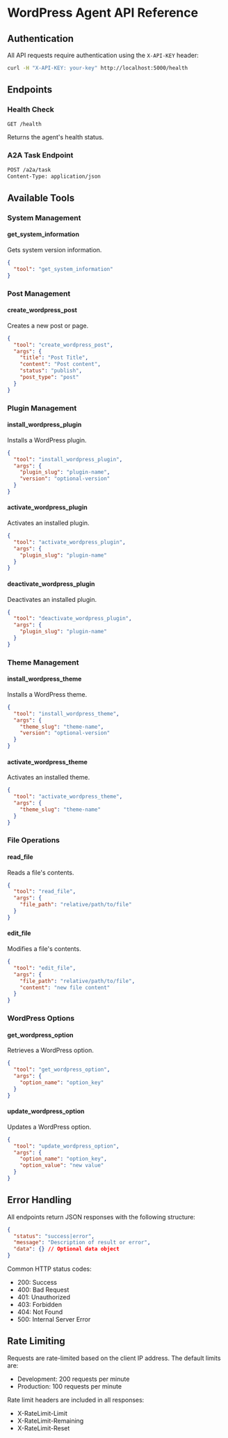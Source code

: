 # WordPress Agent API Reference

## Authentication

All API requests require authentication using the `X-API-KEY` header:
```bash
curl -H "X-API-KEY: your-key" http://localhost:5000/health
```

## Endpoints

### Health Check
```bash
GET /health
```
Returns the agent's health status.

### A2A Task Endpoint
```bash
POST /a2a/task
Content-Type: application/json
```

## Available Tools

### System Management

#### get_system_information
Gets system version information.
```json
{
  "tool": "get_system_information"
}
```

### Post Management

#### create_wordpress_post
Creates a new post or page.
```json
{
  "tool": "create_wordpress_post",
  "args": {
    "title": "Post Title",
    "content": "Post content",
    "status": "publish",
    "post_type": "post"
  }
}
```

### Plugin Management

#### install_wordpress_plugin
Installs a WordPress plugin.
```json
{
  "tool": "install_wordpress_plugin",
  "args": {
    "plugin_slug": "plugin-name",
    "version": "optional-version"
  }
}
```

#### activate_wordpress_plugin
Activates an installed plugin.
```json
{
  "tool": "activate_wordpress_plugin",
  "args": {
    "plugin_slug": "plugin-name"
  }
}
```

#### deactivate_wordpress_plugin
Deactivates an installed plugin.
```json
{
  "tool": "deactivate_wordpress_plugin",
  "args": {
    "plugin_slug": "plugin-name"
  }
}
```

### Theme Management

#### install_wordpress_theme
Installs a WordPress theme.
```json
{
  "tool": "install_wordpress_theme",
  "args": {
    "theme_slug": "theme-name",
    "version": "optional-version"
  }
}
```

#### activate_wordpress_theme
Activates an installed theme.
```json
{
  "tool": "activate_wordpress_theme",
  "args": {
    "theme_slug": "theme-name"
  }
}
```

### File Operations

#### read_file
Reads a file's contents.
```json
{
  "tool": "read_file",
  "args": {
    "file_path": "relative/path/to/file"
  }
}
```

#### edit_file
Modifies a file's contents.
```json
{
  "tool": "edit_file",
  "args": {
    "file_path": "relative/path/to/file",
    "content": "new file content"
  }
}
```

### WordPress Options

#### get_wordpress_option
Retrieves a WordPress option.
```json
{
  "tool": "get_wordpress_option",
  "args": {
    "option_name": "option_key"
  }
}
```

#### update_wordpress_option
Updates a WordPress option.
```json
{
  "tool": "update_wordpress_option",
  "args": {
    "option_name": "option_key",
    "option_value": "new value"
  }
}
```

## Error Handling

All endpoints return JSON responses with the following structure:
```json
{
  "status": "success|error",
  "message": "Description of result or error",
  "data": {} // Optional data object
}
```

Common HTTP status codes:
- 200: Success
- 400: Bad Request
- 401: Unauthorized
- 403: Forbidden
- 404: Not Found
- 500: Internal Server Error

## Rate Limiting

Requests are rate-limited based on the client IP address. The default limits are:
- Development: 200 requests per minute
- Production: 100 requests per minute

Rate limit headers are included in all responses:
- X-RateLimit-Limit
- X-RateLimit-Remaining
- X-RateLimit-Reset